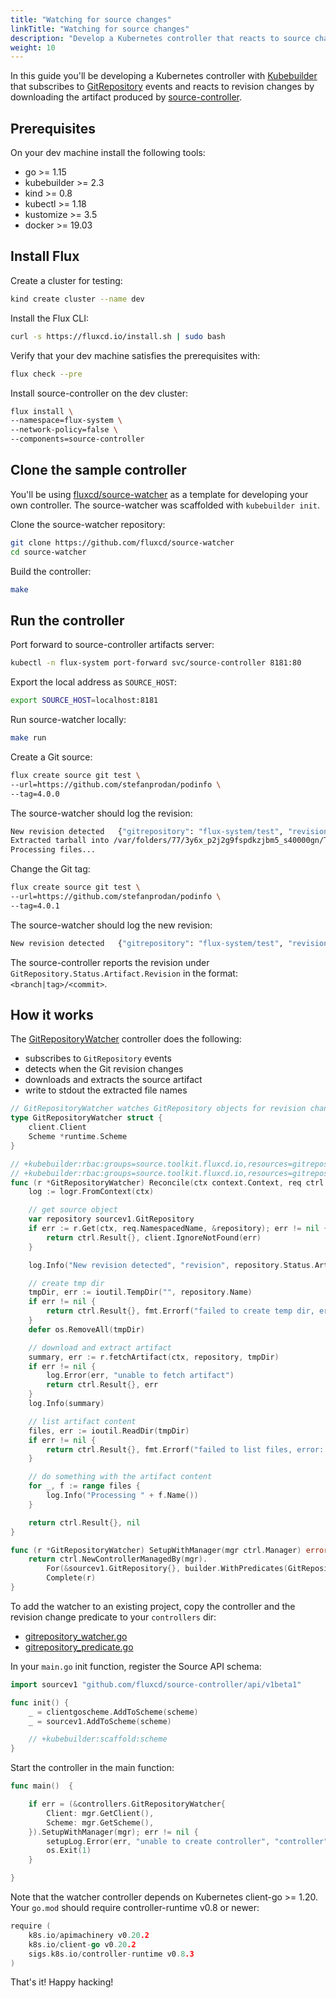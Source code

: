 ```yaml
---
title: "Watching for source changes"
linkTitle: "Watching for source changes"
description: "Develop a Kubernetes controller that reacts to source changes."
weight: 10
---
```


In this guide you'll be developing a Kubernetes controller with
[Kubebuilder](https://github.com/kubernetes-sigs/kubebuilder)
that subscribes to [GitRepository](../components/source/gitrepositories.md)
events and reacts to revision changes by downloading the artifact produced by
[source-controller](../components/source/_index.md).

## Prerequisites

On your dev machine install the following tools:

* go >= 1.15
* kubebuilder >= 2.3
* kind >= 0.8
* kubectl >= 1.18
* kustomize >= 3.5
* docker >= 19.03

## Install Flux

Create a cluster for testing:

```sh
kind create cluster --name dev
```

Install the Flux CLI:

```sh
curl -s https://fluxcd.io/install.sh | sudo bash
```

Verify that your dev machine satisfies the prerequisites with:

```sh
flux check --pre
```

Install source-controller on the dev cluster:

```sh
flux install \
--namespace=flux-system \
--network-policy=false \
--components=source-controller
```

## Clone the sample controller

You'll be using [fluxcd/source-watcher](https://github.com/fluxcd/source-watcher) as
a template for developing your own controller. The source-watcher was scaffolded with `kubebuilder init`.

Clone the source-watcher repository:

```sh
git clone https://github.com/fluxcd/source-watcher
cd source-watcher
```

Build the controller:

```sh
make
```

## Run the controller

Port forward to source-controller artifacts server:

```sh
kubectl -n flux-system port-forward svc/source-controller 8181:80
```

Export the local address as `SOURCE_HOST`:

```sh
export SOURCE_HOST=localhost:8181
```

Run source-watcher locally:

```sh
make run
```

Create a Git source:

```sh
flux create source git test \
--url=https://github.com/stefanprodan/podinfo \
--tag=4.0.0
```

The source-watcher should log the revision:

```sh
New revision detected   {"gitrepository": "flux-system/test", "revision": "4.0.0/ab953493ee14c3c9800bda0251e0c507f9741408"}
Extracted tarball into /var/folders/77/3y6x_p2j2g9fspdkzjbm5_s40000gn/T/test292235827: 123 files, 29 dirs (32.603415ms)
Processing files...
```

Change the Git tag:

```sh
flux create source git test \
--url=https://github.com/stefanprodan/podinfo \
--tag=4.0.1
```

The source-watcher should log the new revision:

```sh
New revision detected   {"gitrepository": "flux-system/test", "revision": "4.0.1/113360052b3153e439a0cf8de76b8e3d2a7bdf27"}
```

The source-controller reports the revision under `GitRepository.Status.Artifact.Revision` in the format: `<branch|tag>/<commit>`.

## How it works

The [GitRepositoryWatcher](https://github.com/fluxcd/source-watcher/blob/main/controllers/gitrepository_watcher.go)
controller does the following:

* subscribes to `GitRepository` events
* detects when the Git revision changes
* downloads and extracts the source artifact
* write to stdout the extracted file names

```go
// GitRepositoryWatcher watches GitRepository objects for revision changes
type GitRepositoryWatcher struct {
	client.Client
	Scheme *runtime.Scheme
}

// +kubebuilder:rbac:groups=source.toolkit.fluxcd.io,resources=gitrepositories,verbs=get;list;watch
// +kubebuilder:rbac:groups=source.toolkit.fluxcd.io,resources=gitrepositories/status,verbs=get
func (r *GitRepositoryWatcher) Reconcile(ctx context.Context, req ctrl.Request) (ctrl.Result, error) {
	log := logr.FromContext(ctx)

	// get source object
	var repository sourcev1.GitRepository
	if err := r.Get(ctx, req.NamespacedName, &repository); err != nil {
		return ctrl.Result{}, client.IgnoreNotFound(err)
	}

	log.Info("New revision detected", "revision", repository.Status.Artifact.Revision)

	// create tmp dir
	tmpDir, err := ioutil.TempDir("", repository.Name)
	if err != nil {
		return ctrl.Result{}, fmt.Errorf("failed to create temp dir, error: %w", err)
	}
	defer os.RemoveAll(tmpDir)

	// download and extract artifact
	summary, err := r.fetchArtifact(ctx, repository, tmpDir)
	if err != nil {
		log.Error(err, "unable to fetch artifact")
		return ctrl.Result{}, err
	}
	log.Info(summary)

	// list artifact content
	files, err := ioutil.ReadDir(tmpDir)
	if err != nil {
		return ctrl.Result{}, fmt.Errorf("failed to list files, error: %w", err)
	}

	// do something with the artifact content
	for _, f := range files {
		log.Info("Processing " + f.Name())
	}

	return ctrl.Result{}, nil
}

func (r *GitRepositoryWatcher) SetupWithManager(mgr ctrl.Manager) error {
	return ctrl.NewControllerManagedBy(mgr).
		For(&sourcev1.GitRepository{}, builder.WithPredicates(GitRepositoryRevisionChangePredicate{})).
		Complete(r)
}
```

To add the watcher to an existing project, copy the controller and the revision change predicate to your `controllers` dir:

* [gitrepository_watcher.go](https://github.com/fluxcd/source-watcher/blob/main/controllers/gitrepository_watcher.go)
* [gitrepository_predicate.go](https://github.com/fluxcd/source-watcher/blob/main/controllers/gitrepository_predicate.go)

In your `main.go` init function, register the Source API schema:

```go
import sourcev1 "github.com/fluxcd/source-controller/api/v1beta1"

func init() {
	_ = clientgoscheme.AddToScheme(scheme)
	_ = sourcev1.AddToScheme(scheme)

	// +kubebuilder:scaffold:scheme
}
```

Start the controller in the main function:

```go
func main()  {

	if err = (&controllers.GitRepositoryWatcher{
		Client: mgr.GetClient(),
		Scheme: mgr.GetScheme(),
	}).SetupWithManager(mgr); err != nil {
		setupLog.Error(err, "unable to create controller", "controller", "GitRepositoryWatcher")
		os.Exit(1)
	}

}
```

Note that the watcher controller depends on Kubernetes client-go >= 1.20.
Your `go.mod` should require controller-runtime v0.8 or newer:

```go
require (
    k8s.io/apimachinery v0.20.2
    k8s.io/client-go v0.20.2
    sigs.k8s.io/controller-runtime v0.8.3
)
```

That's it! Happy hacking!
